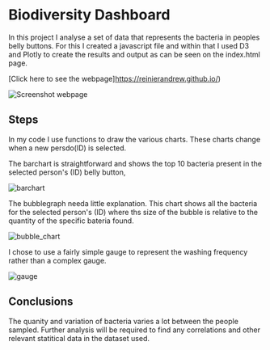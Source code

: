 # Biodiversity Dashboard
In this project I analyse a set of data that represents the bacteria in peoples belly buttons. For this I created a javascript file and within that I used D3 and Plotly to create the results and output as can be seen on the index.html page.

[Click here to see the webpage]https://reinierandrew.github.io/)



![Screenshot webpage](https://user-images.githubusercontent.com/112833174/223683858-c5faa8e1-6aac-456d-a37b-1381cac9e6d2.png)

## Steps
In my code I use functions to draw the various charts. These charts change when a new persdo(ID) is selected. 

The barchart is straightforward and shows the top 10 bacteria present in the selected person's (ID)  belly button,


![barchart](https://user-images.githubusercontent.com/112833174/223683331-abbd51b1-5b80-4df9-919d-35bbefa7e6e8.png)


The bubblegraph needa little explanation. This chart shows all the bacteria for the selected person's (ID) where ths size of the bubble is relative to the quantity of the specific bateria found.

![bubble_chart](https://user-images.githubusercontent.com/112833174/223683366-98e25dc1-b3bc-4afa-ad35-40c33ffc125f.png)

I chose to use a fairly simple gauge to represent the washing frequency rather than a complex gauge.

![gauge](https://user-images.githubusercontent.com/112833174/223683429-407bc2c9-a6d3-4050-b348-2a2cf4b050e9.png)


## Conclusions

The quanity and variation of bacteria varies a lot between the people sampled. Further analysis will be required to find any correlations and other relevant statitical data in the dataset used.
